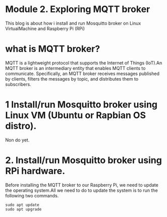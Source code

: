 # Module 2. Exploring MQTT broker
This blog is about how i install and run Mosquitto broker on Linux VirtualMachine and Raspberry Pi (RPi) 

# what is MQTT broker?
MQTT is a lightweight protocol that supports the Internet of Things (IoT).An MQTT broker is an intermediary entity that enables MQTT clients to communicate. Specifically, an MQTT broker receives messages published by clients, filters the messages by topic, and distributes them to subscribers.

# 1 Install/run Mosquitto broker using Linux VM (Ubuntu or Rapbian OS distro).
Non do yet.

# 2. Install/run Mosquitto broker using RPi hardware.
Before installing the MQTT broker to our Raspberry Pi, we need to update the operating system.All we need to do to update the system is to run the following two commands.
```linux
sudo apt update
sudo apt upgrade 
```

